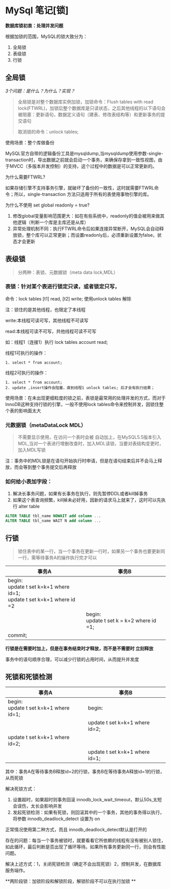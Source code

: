 # MySql 笔记[锁]

**数据库锁初衷：处理并发问题**

根据加锁的范围，MySQL的锁大致分为：

1. 全局锁
2. 表级锁
3. 行锁

## 全局锁

*3个问题：是什么？为什么？实现？*

> 全局锁是对整个数据库实例加锁，加锁命令：Flush tables with read lock(FTWRL)，加锁后整个数据库是只读状态，之后其他线程的以下语句会被阻塞：更新语句，数据定义语句（建表、修改表结构等）和更新事务的提交语句
>
> 取消锁的命令：unlock tables;

使用场景：整个库做备份

MySQL官方自带的逻辑备份工具是mysqldump,当mysqldump使用参数-single-transaction时，导出数据之前就会启动一个事务，来确保存拿到一致性视图，由于MVCC（多版本并发控制）的支持，这个过程中的数据是可以正常更新的。

为什么需要FTWRL?

如果存储引擎不支持事务引擎，就破坏了备份的一致性，这时就需要FTWRL命令；所以，single-transaction 方法只适用于所有的表使用事物引擎的库。

为什么不使用 set global readonly = true?

1. 修改global变量影响范围更大：如在有些系统中，readonly的值会被用来做其他逻辑（判断一个库是主库还是从库）
2. 异常处理机制不同：执行FTWRL命令后如果连接异常断开，MySQL会自动释放锁，整个库可以正常更新；而设置readonly后，必须重新设置为false，状态才会更新

## 表级锁

> 分两种：表锁、元数据锁（meta data lock,MDL）

### 表锁：针对某个表进行锁定只读，或者锁定只写，

命令：lock tables [t1] read, [t2] write; 使用unlock tables 解除

注：锁住的是其他线程，也限定了本线程

write:本线程可读可写，其他线程不可读写

read:本线程可读不可写，共他线程可读不可写

如：线程1（连接1）执行 lock tables account read;

线程1可执行的操作：

	1. select * from account;

线程2可执行的操作：

	1. select * from account;
 	2. update ,insert操作会阻塞，直到线程1 unlock tables; 后才会有执行结果；

使用场景：在未出现更细粒度的锁之前，表锁是最常用的处理并发的方式，而对于InnoDB这种支持行锁的引擎，一般不使用lock tables命令来控制并发，因锁住整个表的影响面太大

### 元数据锁（metaDataLock MDL）

> 不需要显示使用，在访问一个表时会被 自动加上，在MySQL5.5版本引入MDL,当对一个表进行增删改查时，加入MDL读锁，当要对表结构变更时，加入MDL写锁

注：事务中的MDL锁是在语句开始执行时申请，但是在语句结束后并不会马上释放，而会等到整个事务提交后再释放

### 如何给小表加字段：

1. 解决长事务问题，如果有长事务在执行，则先暂停DDL或者kill掉事务
2. 如果这个表查询频繁，kill掉未必好用，因新的请求马上就来了，这时可以先执行 alter table 

```sql
ALTER TABLE tbl_name NOWAIT add column ...
ALTER TABLE tbl_name WAIT N add column ... 
```

## 行锁

> 锁住表中的某一行，当一个事务在更新一行时，如果另一个事务也要更新同一行，需等待事务A的操作执行完才可以

| 事务A                                                        | 事务B                                         |
| ------------------------------------------------------------ | --------------------------------------------- |
| begin:<br />update t set k=k+1 where id=1;<br />update t set k=k+1 where id =2 |                                               |
|                                                              | begin:<br />update t set k = k+2 where id =1; |
| commit;                                                      |                                               |

**行锁是在需要时加上，但是在事务结束时才释放，而不是不需要时 立刻释放**

事务中的语句顺序合理，可以减少行锁的占用时间，从而提升并发度

## 死锁和死锁检测

| 事务A                                     | 事务B                          |
| ----------------------------------------- | ------------------------------ |
| begin:<br/>update t set k=k+1 where id=1; | begin:                         |
|                                           | update t set k=k+1 where id=2; |
| update t set k=k+1 where id=2;            |                                |
|                                           | update t set k=k+1 where id=1; |

其中：事务A在等待事务B释放id=2的行锁，事务B在等待事务A释放id=1的行锁，从而死锁

解决死锁方式：

1. 设置超时，如果超时则事务回滚  innodb_lock_wait_timeout，默认50s,太短会误伤，太长会影响并发
2. 发起死锁检测：如果有死锁，则回滚其中的一个事务，其他的事务得以执行，将参数 innodb_deadlock_detect 设置为 on

正常情况使用第二种方式，而且 innodb_deadlock_detect默认是打开的

存在的问题：每当一个事务被锁时，就要看看它所依赖的线程有没有被别人锁住，如此循环，最后判断是否出现了循环等待。如果所有事务更新同一行，则会有性能问题。

解决上述方式：1，关闭死锁检测（确定不会出现死锁）2，控制并发，在数据库服务端作。



**两阶段锁：加锁阶段和解锁阶段，解锁阶段不可以在执行加锁 ** 





